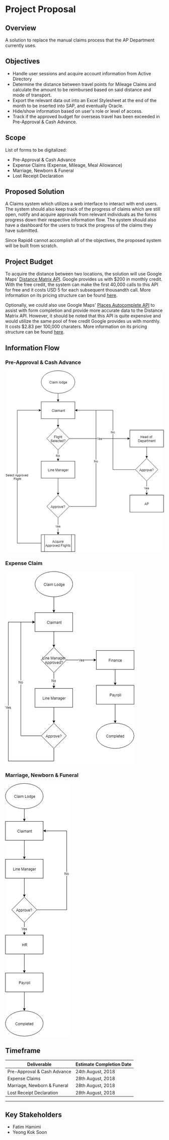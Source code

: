 # Project Proposal

## Overview
A solution to replace the manual claims process that the AP Department currently uses.

## Objectives
* Handle user sessions and acquire account information from Active Directory
* Determine the distance between travel points for Mileage Claims and calculate the amount to be reimbursed based on said distance and mode of transport.
* Export the relevant data out into an Excel Stylesheet at the end of the month to be inserted into SAP, and eventually Oracle.
* Hide/show information based on user's role or level of access.
* Track if the approved budget for overseas travel has been exceeded in Pre-Approval & Cash Advance.

## Scope
List of forms to be digitalized:
* Pre-Approval & Cash Advance
* Expense Claims (Expense, Mileage, Meal Allowance)
* Marriage, Newborn & Funeral
* Lost Receipt Declaration

## Proposed Solution
A Claims system which utilizes a web interface to interact with end users. The system should also keep track of the progress of claims which are still open, notify and acquire approvals from relevant individuals as the forms progress down their respective information flow. The system should also have a dashboard for the users to track the progress of the claims they have submitted.

Since Rapid4 cannot accomplish all of the objectives, the proposed system will be built from scratch.

## Project Budget
To acquire the distance between two locations, the solution will use Google Maps' [Distance Matrix API](https://developers.google.com/maps/documentation/distance-matrix/start). Google provides us with $200 in monthly credit. With the free credit, the system can make the first 40,000 calls to this API for free and it costs USD 5 for each subsequent thousandth call. More information on its pricing structure can be found [here](https://cloud.google.com/maps-platform/pricing/sheet/#routes).

Optionally, we could also use Google Maps' [Places Autocomplete API](https://developers.google.com/maps/documentation/javascript/places-autocomplete) to assist with form completion and provide more accurate data to the Distance Matrix API. However, it should be noted that this API is quite expensive and would utilize the same pool of free credit Google provides us with monthly. It costs $2.83 per 100,000 charaters. More information on its pricing structure can be found [here](https://cloud.google.com/maps-platform/pricing/sheet/#places).

## Information Flow
### Pre-Approval & Cash Advance
![Flow Chart](https://raw.githubusercontent.com/vinda-ykaseng/ExpenseClaims/master/flowcharts/Pre-Approval%20%26%20Cash%20Advance.png "Pre-Approval & Cash Advance Information Flow Chart")


### Expense Claim
![Flow Chart](https://raw.githubusercontent.com/vinda-ykaseng/ExpenseClaims/master/flowcharts/Expense%20Claim.png "Expense Claim Information Flow Chart")

### Marriage, Newborn & Funeral
![Flow Chart](https://raw.githubusercontent.com/vinda-ykaseng/ExpenseClaims/master/flowcharts/Marriage%2C%20Newborn%20%26%20Funeral.png "Marriage, Newborn & Funeral Information Flow Chart")
                            

## Timeframe
| Deliverable                   | Estimate Completion Date  |
| ----------------------------- | ------------------------- |
| Pre-Approval & Cash Advance   | 24th August, 2018         |
| Expense Claims                | 28th August, 2018         |
| Marriage, Newborn & Funeral   | 28th August, 2018         |
| Lost Receipt Declaration      | 28th August, 2018         |
___

## Key Stakeholders
* Fatim Hamimi
* Yeong Kok Soon